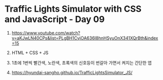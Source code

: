 # Traffic Lights Simulator with CSS and JavaScript - Day 09

1. <https://www.youtube.com/watch?v=aKJwLN40CPs&list=PLgBH1CvjOA636I8hnHSyuOnX341XQrBth&index=15>

2. HTML + CSS + JS

3. 1초에 1번씩 빨간색, 노란색, 초록색의 신호등이 번갈아 가면서 켜지는 간단한 앱

4. <https://hyundai-sangho.github.io/TrafficLightsSimulator_JS/>
